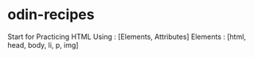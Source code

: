 # odin-recipes
Start for Practicing HTML
Using : [Elements, Attributes]
Elements : [html, head, body, li, p, img]